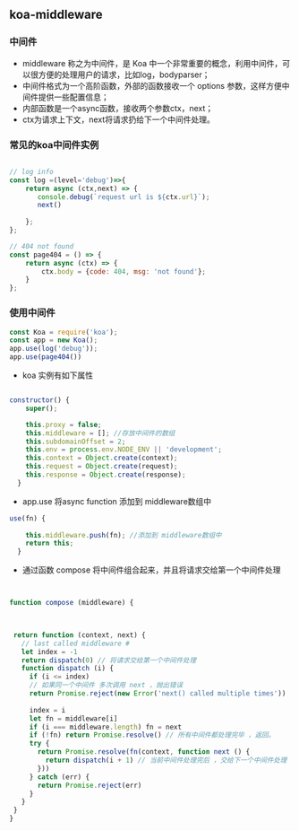 ## koa-middleware

### 中间件

* middleware 称之为中间件，是 Koa 中一个非常重要的概念，利用中间件，可以很方便的处理用户的请求，比如log，bodyparser；
* 中间件格式为一个高阶函数，外部的函数接收一个 options 参数，这样方便中间件提供一些配置信息；
* 内部函数是一个async函数，接收两个参数ctx，next；
* ctx为请求上下文，next将请求扔给下一个中间件处理。

### 常见的koa中间件实例

```js

// log info 
const log =(level='debug')=>{
    return async (ctx,next) => {
       console.debug(`request url is ${ctx.url}`);
       next()
        
    };
};

// 404 not found
const page404 = () => {
    return async (ctx) => {
        ctx.body = {code: 404, msg: 'not found'};
    }
};

```

### 使用中间件

```js
const Koa = require('koa');
const app = new Koa();
app.use(log('debug'));
app.use(page404())

```
* koa 实例有如下属性 

```js

constructor() {
    super();

    this.proxy = false;
    this.middleware = []; //存放中间件的数组
    this.subdomainOffset = 2;
    this.env = process.env.NODE_ENV || 'development';
    this.context = Object.create(context);
    this.request = Object.create(request);
    this.response = Object.create(response);
  }

```
* app.use 将async function 添加到 middleware数组中 

```js
use(fn) {
   
    this.middleware.push(fn); //添加到 middleware数组中
    return this;
  }
 ``` 
 
 * 通过函数 compose 将中间件组合起来，并且将请求交给第一个中间件处理
 
 ```js
 
 
 function compose (middleware) {
  


  return function (context, next) {
    // last called middleware #
    let index = -1
    return dispatch(0) // 将请求交给第一个中间件处理
    function dispatch (i) {
      if (i <= index) 
      // 如果同一个中间件 多次调用 next ，抛出错误
      return Promise.reject(new Error('next() called multiple times'))
      
      index = i
      let fn = middleware[i]
      if (i === middleware.length) fn = next
      if (!fn) return Promise.resolve() // 所有中间件都处理完毕 ，返回。
      try {
        return Promise.resolve(fn(context, function next () {
          return dispatch(i + 1) // 当前中间件处理完后 ，交给下一个中间件处理
        }))
      } catch (err) {
        return Promise.reject(err)
      }
    }
  }
}
 
 ```
